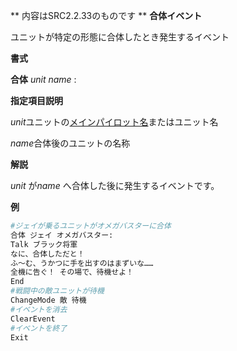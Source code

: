 ** 内容はSRC2.2.33のものです **
**合体イベント**

ユニットが特定の形態に合体したとき発生するイベント

**書式**

**合体** *unit name* :

**指定項目説明**

*unit*ユニットの[メインパイロット名](メインパイロット名.md)またはユニット名

*name*合体後のユニットの名称

**解説**

*unit* が*name* へ合体した後に発生するイベントです。

**例**
```sh
#ジェイが乗るユニットがオメガバスターに合体
合体 ジェイ オメガバスター:
Talk ブラック将軍
なに、合体しただと！
ふ～む、うかつに手を出すのはまずいな……
全機に告ぐ！ その場で、待機せよ！
End
#戦闘中の敵ユニットが待機
ChangeMode 敵 待機
#イベントを消去
ClearEvent
#イベントを終了
Exit
```

